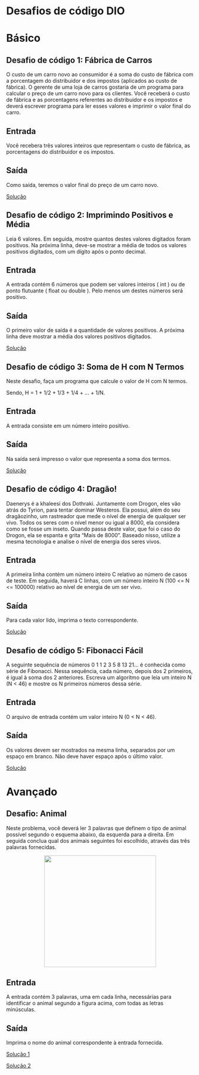 # Desafios de código DIO
# Básico
## Desafio de código 1: Fábrica de Carros
O custo de um carro novo ao consumidor é a soma do custo de fábrica com a porcentagem do distribuidor e dos impostos (aplicados ao custo de fábrica). O gerente de uma loja de carros gostaria de um programa para calcular o preço de um carro novo para os clientes. Você receberá o custo de fábrica e as porcentagens referentes ao distribuidor e os impostos e deverá escrever programa para ler esses valores e imprimir o valor final do carro.

## Entrada
Você recebera três valores inteiros que representam o custo de fábrica, as porcentagens do distribuidor e os impostos.

## Saída
Como saída, teremos o valor final do preço de um carro novo.

[Solução](https://github.com/Diogo-Javax888/Desafios_De_Codigo_Java/blob/main/DesafiosDeCodigo/src/FabricaDeCarro.java)

## Desafio de código 2: Imprimindo Positivos e Média
Leia 6 valores. Em seguida, mostre quantos destes valores digitados foram positivos. Na próxima linha, deve-se mostrar a média de todos os valores positivos digitados, com um dígito após o ponto decimal.

## Entrada
A entrada contém 6 números que podem ser valores inteiros ( int ) ou de ponto flutuante ( float ou double ). Pelo menos um destes números será positivo.

## Saída
O primeiro valor de saída é a quantidade de valores positivos. A próxima linha deve mostrar a média dos valores positivos digitados.

[Solução](https://github.com/Diogo-Javax888/Desafios_De_Codigo_Java/blob/main/DesafiosDeCodigo/src/ImprimindoPositivosMedia.java)

## Desafio de código 3: Soma de H com N Termos
Neste desafio, faça um programa que calcule o valor de H com N termos. 

Sendo, H = 1 + 1/2 + 1/3 + 1/4 + ... + 1/N. 

## Entrada 
A entrada consiste em um número inteiro positivo. 

## Saída 
Na saída será impresso o valor que representa a soma dos termos.

[Solução](https://github.com/Diogo-Javax888/Desafios_De_Codigo_Java/blob/main/DesafiosDeCodigo/src/SomaHTermos.java)

## Desafio de código 4: Dragão!
Daenerys é a khaleesi dos Dothraki. Juntamente com Drogon, eles vão atrás do Tyrion, para tentar dominar Westeros. Ela possui, além do seu dragãozinho, um rastreador que mede o nível de energia de qualquer ser vivo. Todos os seres com o nível menor ou igual a 8000, ela considera como se fosse um inseto. Quando passa deste valor, que foi o caso do Drogon, ela se espanta e grita “Mais de 8000”. Baseado nisso, utilize a mesma tecnologia e analise o nível de energia dos seres vivos.

## Entrada
A primeira linha contém um número inteiro C relativo ao número de casos de teste. Em seguida, haverá C linhas, com um número inteiro N (100 <= N <= 100000) relativo ao nível de energia de um ser vivo.

## Saída
Para cada valor lido, imprima o texto correspondente.

[Solução](https://github.com/Diogo-Javax888/Desafios_De_Codigo_Java/blob/main/DesafiosDeCodigo/src/Dragao.java)

## Desafio de código 5: Fibonacci Fácil
A seguinte sequência de números 0 1 1 2 3 5 8 13 21... é conhecida como série de Fibonacci. Nessa sequência, cada número, depois dos 2 primeiros, é igual à soma dos 2 anteriores. Escreva um algoritmo que leia um inteiro N (N < 46) e mostre os N primeiros números dessa série.

## Entrada
O arquivo de entrada contém um valor inteiro N (0 < N < 46).

## Saída
Os valores devem ser mostrados na mesma linha, separados por um espaço em branco. Não deve haver espaço após o último valor.

[Solução](https://github.com/Diogo-Javax888/Desafios_De_Codigo_Java/blob/main/DesafiosDeCodigo/src/FibonacciFacil.java)

# Avançado
## Desafio: Animal
Neste problema, você deverá ler 3 palavras que definem o tipo de animal possível segundo o esquema abaixo, da esquerda para a direita.  Em seguida conclua qual dos animais seguintes foi escolhido, através das três palavras fornecidas.

<div align="center">
  <img widt="300" height="300" src="https://resources.urionlinejudge.com.br/gallery/images/problems/UOJ_1049_b.png" />
</div>

## Entrada
A entrada contém 3 palavras, uma em cada linha, necessárias para identificar o animal segundo a figura acima, com todas as letras minúsculas.

## Saída
Imprima o nome do animal correspondente à entrada fornecida.

[Solução 1](https://github.com/Diogo-Javax888/Desafios_De_Codigo_Java/blob/main/DesafiosDeCodigo2/Intermediarios/src/main/java/org/example/Animal.java)

[Solução 2](https://github.com/Diogo-Javax888/Desafios_De_Codigo_Java/blob/main/DesafiosDeCodigo2/Intermediarios/src/main/java/org/example/AnimalTeste.java)
